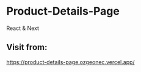 # Product-Details-Page
React &amp; Next
## Visit from:
https://product-details-page.ozgeonec.vercel.app/
